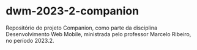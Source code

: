 # dwm-2023-2-companion
Repositório do projeto Companion, como parte da disciplina Desenvolvimento Web Mobile, ministrada pelo professor Marcelo Ribeiro, no período 2023.2.

